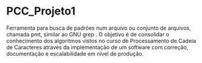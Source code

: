 # PCC_Projeto1
Ferramenta para busca de padrões num arquivo ou conjunto de arquivos, chamada pmt, similar ao GNU grep . O objetivo é de consolidar o conhecimento dos algoritmos vistos no curso de Processamento de Cadeia de Caracteres através da implementação  de um software com correção,  documentação e escalabilidade em nível de produção.
